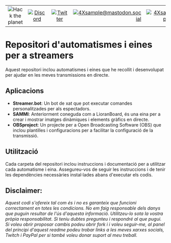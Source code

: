 |               |               |               |               |               |               |
|:-------------:|:-------------:|:-------------:|-------------:|-------------:|-------------:|
| ![Hack the planet](https://img.shields.io/badge/Hack-The%20Planet-orange) | [![Discord](https://img.shields.io/discord/667340023829626920?logo=discord)](https://discord.gg/ahVq54p) | [![Twitter](https://img.shields.io/twitter/follow/4xsample?style=social&logo=twitter)](https://twitter.com/4xsample/follow?screen_name=shields_io) | [![4Xsample@mastodon.social](https://img.shields.io/badge/Mastodon-@4Xsample-blueviolet?style=for-the-badge&logo=mastodon)](https://mastodon.social/@4Xsample) | [![4Xsample](https://img.shields.io/badge/Twitch-4Xsample-6441A4?style=for-the-badge&logo=twitch)](https://twitch.tv/4Xsample) | [![PayPal](https://img.shields.io/badge/PayPal-00457C?style=for-the-badge&logo=paypal&logoColor=white)](https://www.paypal.com/donate/?hosted_button_id=EFVMSRHVBNJP4) |


# Repositori d'automatismes i eines per a streamers

Aquest repositori inclou automatismes i eines que he recollit i desenvolupat per ajudar en les meves transmissions en directe.

## Aplicacions

- **Streamer.bot**: Un bot de xat que pot executar comandes personalitzades per als espectadors.
- **SAMMI**: Anteriorment coneguda com a LioranBoard, és una eina per a crear i mostrar imatges dinàmiques i elements gràfics en directe.
- **OBSproject**: Un projecte per a Open Broadcasting Software (OBS) que inclou plantilles i configuracions per a facilitar la configuració de la transmissió.

## Utilització

Cada carpeta del repositori inclou instruccions i documentació per a utilitzar cada automatisme i eina. Assegureu-vos de seguir les instruccions i de tenir les dependències necessàries instal·lades abans d'executar els codis.

## Disclaimer: 
*Aquest codi s'ofereix tal com és i no es garanteix que funcioni correctament en totes les condicions. No em faig responsable dels danys que puguin resultar de l'ús d'aquesta informació. Utilitzeu-lo sota la vostra pròpia responsabilitat. Si teniu dubtes pregunteu i respondré al que pugui. Si voleu obrir proposar cambis podeu obrir fork i i voleu seguir-me, al panel del principi d'aquest readme podeu trobar links a les meves xarxes socials, Twitch i PayPal per si també voleu donar suport al meu treball.*
